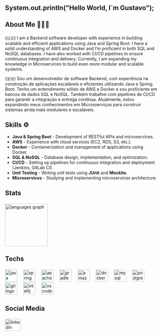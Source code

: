<h2 align="left">System.out.println("Hello World, I`m Gustavo");</h2>

###

<h2 align="left">About Me 👨🏻‍💻</h2>

###

<p align="left"> (🇺🇸) I am a Backend software developer with experience in building scalable and efficient applications using Java and Spring Boot. I have a solid understanding of AWS and Docker and I’m proficient in both SQL and NoSQL databases. I have also worked with CI/CD pipelines to ensure continuous integration and delivery. Currently, I am expanding my knowledge in Microservices to build even more modular and scalable systems.

<p>
  (🇧🇷) Sou um desenvolvedor de software Backend, com experiência na construção de aplicações escaláveis e eficientes utilizando Java e Spring Boot. Tenho um entendimento sólido de AWS e Docker e sou proficiente em bancos de dados SQL e NoSQL. Também trabalhei com pipelines de CI/CD para garantir a integração e entrega contínua. Atualmente, estou expandindo meus conhecimentos em Microsserviços para construir sistemas ainda mais modulares e escaláveis.
</p>

## Skills ⚙️

- **Java & Spring Boot** - Development of RESTful APIs and microservices.
- **AWS** - Experience with cloud services (EC2, RDS, S3, etc.).
- **Docker** - Containerization and management of applications using Docker.
- **SQL & NoSQL** - Database design, implementation, and optimization.
- **CI/CD** - Setting up pipelines for continuous integration and deployment (Jenkins, GitLab CI).
- **Unit Testing** - Writing unit tests using **JUnit** and **Mockito**.
- **Microservices** - Studying and implementing microservices architecture.
</p>

###

<h2 align="left">Stats</h2>

###

<div align="left">
  <img src="https://github-readme-stats.vercel.app/api/top-langs?username=GustavoQueiros&locale=en&hide_title=false&layout=compact&card_width=320&langs_count=6&theme=dark&hide_border=false&order=2" height="140" alt="languages graph"  />
</div>

###

<h2 align="left">Techs</h2>

###

<div align="left">
  <img src="https://cdn.jsdelivr.net/gh/devicons/devicon/icons/java/java-original-wordmark.svg" height="40" alt="java logo"  />
  <img width="12" />
  <img src="https://cdn.jsdelivr.net/gh/devicons/devicon/icons/spring/spring-original-wordmark.svg" height="40" alt="spring logo"  />
  <img width="12" />
  <img src="https://cdn.jsdelivr.net/gh/devicons/devicon/icons/apache/apache-original.svg" height="40" alt="apache logo"  />
  <img width="12" />
  <img src="https://cdn.jsdelivr.net/gh/devicons/devicon/icons/gradle/gradle-original.svg" height="40" alt="gradle logo"  />
  <img width="12" />
  <img src="https://cdn.jsdelivr.net/gh/devicons/devicon/icons/amazonwebservices/amazonwebservices-plain-wordmark.svg" height="40" alt="amazonwebservices logo"  />
  <img width="12" />
  <img src="https://cdn.jsdelivr.net/gh/devicons/devicon/icons/docker/docker-plain-wordmark.svg" height="40" alt="docker logo"  />
  <img width="12" />
  <img src="https://cdn.jsdelivr.net/gh/devicons/devicon/icons/mysql/mysql-original-wordmark.svg" height="40" alt="mysql logo"  />
  <img width="12" />
  <img src="https://cdn.jsdelivr.net/gh/devicons/devicon/icons/postgresql/postgresql-plain-wordmark.svg" height="40" alt="postgresql logo"  />
  <img width="12" />
  <img src="https://cdn.jsdelivr.net/gh/devicons/devicon/icons/git/git-original.svg" height="40" alt="git logo"  />
  <img width="12" />
  <img src="https://cdn.jsdelivr.net/gh/devicons/devicon/icons/intellij/intellij-original.svg" height="40" alt="intellij logo"  />
  <img width="12" />
  <img src="https://cdn.jsdelivr.net/gh/devicons/devicon/icons/vscode/vscode-original.svg" height="40" alt="vscode logo"  />
  <img width="12" />
</div>

###

<h2 align="left">Social Media</h2>

###

<div align="left">
  <a href="https://www.linkedin.com/in/gustavoqueiros/" target="_blank">
    <img src="https://raw.githubusercontent.com/maurodesouza/profile-readme-generator/master/src/assets/icons/social/linkedin/default.svg" width="52" height="40" alt="linkedin logo"  />
  </a>
</div>

###

